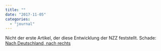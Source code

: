 ```yaml
---
title: ""
date: "2017-11-05"
categories: 
  - "journal"
---
```


Nicht der erste Artikel, der diese Entwicklung der NZZ feststellt. Schade: [Nach Deutschland, nach rechts](https://www.tagesanzeiger.ch/schweiz/standard/nach-deutschland-nach-rechts/story/28549983)
